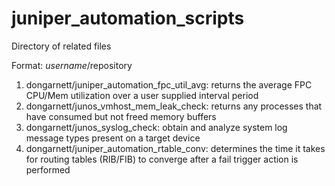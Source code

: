 # juniper_automation_scripts

Directory of related files
 
Format: $username/$repository
 
  
 
 
1. dongarnett/juniper_automation_fpc_util_avg: returns the average FPC CPU/Mem utilization over a user supplied interval period
2. dongarnett/junos_vmhost_mem_leak_check: returns any processes that have consumed but not freed memory buffers
3. dongarnett/junos_syslog_check: obtain and analyze system log message types present on a target device
4. dongarnett/juniper_automation_rtable_conv: determines the time it takes for routing tables (RIB/FIB) to converge after a fail trigger action is performed
